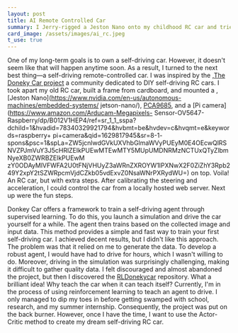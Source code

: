 ```yaml
---
layout: post
title: AI Remote Controlled Car
summary: I Jerry-rigged a Jeston Nano onto my childhood RC car and tried to make my own self driving RC car.
card_image: /assets/images/ai_rc.jpeg
t_use: true
---
```


One of my long-term goals is to own a self-driving car. However, it doesn't seem like that will happen anytime soon. As a result, I turned to the next best thing—a self-driving remote-controlled car. I was inspired by the ,[The Doneky Car                  project](https://www.donkeycar.com/) a community dedicated to DIY self-driving RC cars. I took apart my old RC car, built a frame from cardboard, and mounted a ,[Jeston Nano](https://www.nvidia.com/en-us/autonomous-machines/embedded-systems/         jetson-nano/), [PCA9685](https://www.adafruit.com/product/815), and a [Pi camera](https://www.amazon.com/Arducam-Megapixels-          Sensor-OV5647-Raspberry/dp/B012V1HEP4/ref=sr_1_1_sspa?dchild=1&hvadid=78340329921794&hvbmt=be&hvdev=c&hvqmt=e&keywords=raspberry+     pi+camera&qid=1629817945&sr=8-1-                                                                                                      spons&psc=1&spLa=ZW5jcnlwdGVkUXVhbGlmaWVyPUEyM0E4OEcwQlRSNVZPJmVuY3J5cHRlZElkPUEwMTEwMTY5MUpUMDNRMzNCTUxQTyZlbmNyeXB0ZWRBZElkPUEwM    zY0ODAyMlVFWFA2U0tFNjVHUyZ3aWRnZXROYW1lPXNwX2F0ZiZhY3Rpb249Y2xpY2tSZWRpcmVjdCZkb05vdExvZ0NsaWNrPXRydWU=) on top. Voila! An RC car, but with extra steps. After calibrating the steering and acceleration, I could control the car from a locally hosted web server. Next up were the fun steps.

Donkey Car offers a framework to train a self-driving agent through supervised learning. To do this, you launch a simulation and drive the car yourself for a while. The agent then trains based on the collected image and input data. This method provides a simple and fast way to train your first self-driving car. I achieved decent results, but I didn't like this approach. The problem was that it relied on me to generate the data. To develop a robust agent, I would have had to drive for hours, which I wasn't willing to do. Moreover, driving in the simulation was surprisingly challenging, making it difficult to gather quality data. I felt discouraged and almost abandoned the project, but then I discovered the [RLDonekycar](https://github.com/downingbots/RLDonkeycar) repository. What a brilliant idea! Why teach the car when it can teach itself? Currently, I'm in the process of using reinforcement learning to teach an agent to drive. I only managed to dip my toes in before getting swamped with school, research, and my summer internship. Consequently, the project was put on the back burner. However, once I have the time, I want to use the Actor-Critic method to create my dream self-driving RC car.
